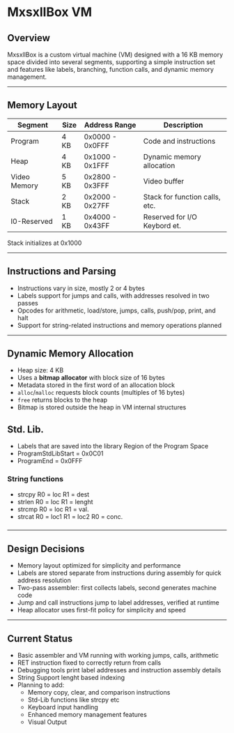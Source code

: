 # MxsxllBox VM

## Overview

MxsxllBox is a custom virtual machine (VM) designed with a 16 KB memory space divided into several segments, supporting a simple instruction set and features like labels, branching, function calls, and dynamic memory management.

---

## Memory Layout

| Segment      | Size | Address Range  | Description                    |
|--------------|------|----------------|--------------------------------|
| Program      | 4 KB | 0x0000 - 0x0FFF| Code and instructions          |
| Heap         | 4 KB | 0x1000 - 0x1FFF| Dynamic memory allocation      |
| Video Memory | 5 KB | 0x2800 - 0x3FFF| Video buffer                   |
| Stack        | 2 KB | 0x2000 - 0x27FF| Stack for function calls, etc. |
| I0-Reserved  | 1 KB | 0x4000 - 0x43FF| Reserved for I/O Keybord et.   |
Stack initializes at 0x1000

---

## Instructions and Parsing

- Instructions vary in size, mostly 2 or 4 bytes
- Labels support for jumps and calls, with addresses resolved in two passes
- Opcodes for arithmetic, load/store, jumps, calls, push/pop, print, and halt
- Support for string-related instructions and memory operations planned

---

## Dynamic Memory Allocation

- Heap size: 4 KB
- Uses a **bitmap allocator** with block size of 16 bytes
- Metadata stored in the first word of an allocation block
- `alloc`/`malloc` requests block counts (multiples of 16 bytes)
- `free` returns blocks to the heap
- Bitmap is stored outside the heap in VM internal structures


## Std. Lib. 

- Labels that are saved into the library Region of the Program Space
- ProgramStdLibStart = 0x0C01 
- ProgramEnd         = 0x0FFF

### String functions

- strcpy R0 = loc R1 = dest
- strlen R0 = loc R1 = lenght
- strcmp R0 = loc R1 = val.
- strcat R0 = loc1 R1 = loc2 R0 = conc.

### 

---

## Design Decisions

- Memory layout optimized for simplicity and performance
- Labels are stored separate from instructions during assembly for quick address resolution
- Two-pass assembler: first collects labels, second generates machine code
- Jump and call instructions jump to label addresses, verified at runtime
- Heap allocator uses first-fit policy for simplicity and speed

---

## Current Status

- Basic assembler and VM running with working jumps, calls, arithmetic
- RET instruction fixed to correctly return from calls
- Debugging tools print label addresses and instruction assembly details
- String Support lenght based indexing
- Planning to add:
    - Memory copy, clear, and comparison instructions
    - Std-Lib functions like strcpy etc
    - Keyboard input handling
    - Enhanced memory management features
    - Visual Output
